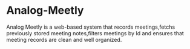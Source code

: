# Analog-Meetly
Analog Meetly is a web-based system that records meetings,fetchs previously stored meeting notes,filters meetings by Id and ensures that meeting records are clean and well organized.
